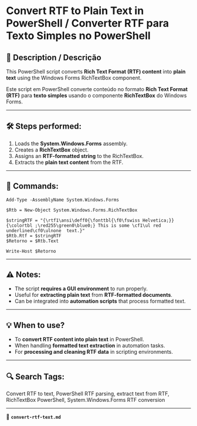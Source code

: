 # Convert RTF to Plain Text in PowerShell / Converter RTF para Texto Simples no PowerShell

## 📌 Description / Descrição
This PowerShell script converts **Rich Text Format (RTF) content** into **plain text** using the Windows Forms RichTextBox component.

Este script em PowerShell converte conteúdo no formato **Rich Text Format (RTF)** para **texto simples** usando o componente **RichTextBox** do Windows Forms.

---

## 🛠 Steps performed:
1. Loads the **System.Windows.Forms** assembly.
2. Creates a **RichTextBox** object.
3. Assigns an **RTF-formatted string** to the RichTextBox.
4. Extracts the **plain text content** from the RTF.

---

## 🔧 Commands:
```
Add-Type -AssemblyName System.Windows.Forms

$Rtb = New-Object System.Windows.Forms.RichTextBox

$stringRTF = "{\rtf1\ansi\deff0{\fonttbl{\f0\fswiss Helvetica;}}{\colortbl ;\red255\green0\blue0;} This is some \cf1\ul red underlined\cf0\ulnone  text.}"
$Rtb.Rtf = $stringRTF
$Retorno = $Rtb.Text

Write-Host $Retorno

```

---

## ⚠️ Notes:
- The script **requires a GUI environment** to run properly.
- Useful for **extracting plain text** from **RTF-formatted documents**.
- Can be integrated into **automation scripts** that process formatted text.

---

## 💡 When to use?
- To **convert RTF content into plain text** in PowerShell.
- When handling **formatted text extraction** in automation tasks.
- For **processing and cleaning RTF data** in scripting environments.

---

## 🔍 Search Tags:
Convert RTF to text, PowerShell RTF parsing, extract text from RTF, RichTextBox PowerShell, System.Windows.Forms RTF conversion

---

📂 **`convert-rtf-text.md`**

